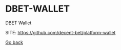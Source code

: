# DBET-WALLET
 
 DBET Wallet
 
 SITE: https://github.com/decent-bet/platform-wallet

 [Go back](https://portable-linux-apps.github.io/apps.html)
